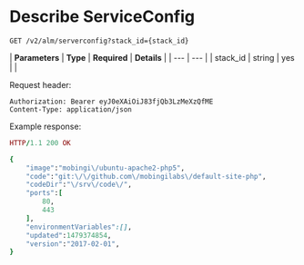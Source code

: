# Describe ServiceConfig

```text
GET /v2/alm/serverconfig?stack_id={stack_id}
```

| **Parameters** | **Type** | **Required** | **Details** |
| --- | --- |
| stack\_id | string | yes |  |

Request header:

```text
Authorization: Bearer eyJ0eXAiOiJ83fjQb3LzMeXzQfME
Content-Type: application/json
```

Example response:

```ruby
HTTP/1.1 200 OK

{
    "image":"mobingi\/ubuntu-apache2-php5",
    "code":"git:\/\/github.com\/mobingilabs\/default-site-php",
    "codeDir":"\/srv\/code\/",
    "ports":[
        80,
        443
    ],
    "environmentVariables":[],
    "updated":1479374854,
    "version":"2017-02-01",
}
```

